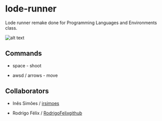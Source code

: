 # lode-runner
Lode runner remake done for Programming Languages and Environments class. 

![alt text](https://i.imgur.com/yJ4m3aJ.gif "Gameplay")

## Commands
  * space - shoot
   
  * awsd / arrows - move

## Collaborators
  * Inês Simões / [irsimoes](https://github.com/irsimoes)
   
  * Rodrigo Félix / [RodrigoFelixgithub](https://github.com/RodrigoFelixgithub)
